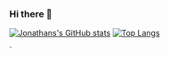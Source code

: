### Hi there 👋

[![Jonathans's GitHub stats](https://github-readme-stats.vercel.app/api?username=jonathanye29&show_icons=true&hide=prs)](https://github.com/anuraghazra/github-readme-stats)
[![Top Langs](https://github-readme-stats.vercel.app/api/top-langs/?username=jonathanye29&layout=compact)](https://github.com/anuraghazra/github-readme-stats)

<!--
**jonathanye29/jonathanye29** is a ✨ _special_ ✨ repository because its `README.md` (this file) appears on your GitHub profile.

Here are some ideas to get you started:

- 🔭 I’m currently working on ...
- 🌱 I’m currently learning ...
- 👯 I’m looking to collaborate on ...
- 🤔 I’m looking for help with ...
- 💬 Ask me about ...
- 📫 How to reach me: ...
- 😄 Pronouns: ...
- ⚡ Fun fact: ...
-->
`
